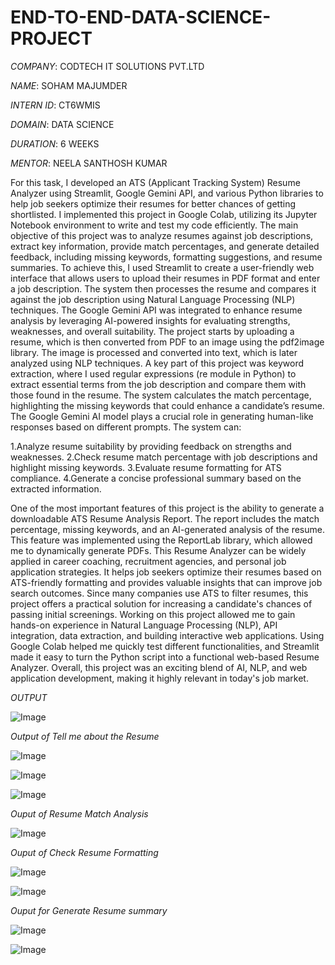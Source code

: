# END-TO-END-DATA-SCIENCE-PROJECT

*COMPANY*: CODTECH IT SOLUTIONS PVT.LTD

*NAME*: SOHAM MAJUMDER

*INTERN ID*: CT6WMIS

*DOMAIN*: DATA SCIENCE

*DURATION*: 6 WEEKS

*MENTOR*: NEELA SANTHOSH KUMAR

For this task, I developed an ATS (Applicant Tracking System) Resume Analyzer using Streamlit, Google Gemini API, and various Python libraries to help job seekers optimize their resumes for better chances of getting shortlisted. I implemented this project in Google Colab, utilizing its Jupyter Notebook environment to write and test my code efficiently. The main objective of this project was to analyze resumes against job descriptions, extract key information, provide match percentages, and generate detailed feedback, including missing keywords, formatting suggestions, and resume summaries.
To achieve this, I used Streamlit to create a user-friendly web interface that allows users to upload their resumes in PDF format and enter a job description. The system then processes the resume and compares it against the job description using Natural Language Processing (NLP) techniques. The Google Gemini API was integrated to enhance resume analysis by leveraging AI-powered insights for evaluating strengths, weaknesses, and overall suitability.
The project starts by uploading a resume, which is then converted from PDF to an image using the pdf2image library. The image is processed and converted into text, which is later analyzed using NLP techniques. A key part of this project was keyword extraction, where I used regular expressions (re module in Python) to extract essential terms from the job description and compare them with those found in the resume. The system calculates the match percentage, highlighting the missing keywords that could enhance a candidate’s resume.
The Google Gemini AI model plays a crucial role in generating human-like responses based on different prompts. The system can:

  1.Analyze resume suitability by providing feedback on strengths and weaknesses.
  2.Check resume match percentage with job descriptions and highlight missing keywords.
  3.Evaluate resume formatting for ATS compliance.
  4.Generate a concise professional summary based on the extracted information.
  
One of the most important features of this project is the ability to generate a downloadable ATS Resume Analysis Report. The report includes the match percentage, missing keywords, and an AI-generated analysis of the resume. This feature was implemented using the ReportLab library, which allowed me to dynamically generate PDFs.
This Resume Analyzer can be widely applied in career coaching, recruitment agencies, and personal job application strategies. It helps job seekers optimize their resumes based on ATS-friendly formatting and provides valuable insights that can improve job search outcomes. Since many companies use ATS to filter resumes, this project offers a practical solution for increasing a candidate's chances of passing initial screenings.
Working on this project allowed me to gain hands-on experience in Natural Language Processing (NLP), API integration, data extraction, and building interactive web applications. Using Google Colab helped me quickly test different functionalities, and Streamlit made it easy to turn the Python script into a functional web-based Resume Analyzer. Overall, this project was an exciting blend of AI, NLP, and web application development, making it highly relevant in today's job market.

*OUTPUT*

![Image](https://github.com/user-attachments/assets/895e94ce-73cf-42c3-b8ef-e72b1ca024a7)

*Output of Tell me about the Resume*

![Image](https://github.com/user-attachments/assets/36c8f5b2-714a-41ba-932c-59199113e2cf)

![Image](https://github.com/user-attachments/assets/74294d99-098d-4429-8745-ad58116b1c24)

![Image](https://github.com/user-attachments/assets/92bf1328-6719-4958-8a90-d1ebe1a4ad16)

*Ouput of Resume Match Analysis*

![Image](https://github.com/user-attachments/assets/288c91a6-5685-4bdd-853b-67f6621afb33)

*Ouput of Check Resume Formatting*

![Image](https://github.com/user-attachments/assets/ab75ecb2-e7b9-4f2c-90e5-9367f1c8405b)

![Image](https://github.com/user-attachments/assets/7fe74be0-1641-44f6-b04c-5e59250e3e3b)

*Ouput for Generate Resume summary*

![Image](https://github.com/user-attachments/assets/1198e4d1-124d-45c3-93a5-46658443fe70)

![Image](https://github.com/user-attachments/assets/d8608162-8144-4434-8567-c846623119a7)




